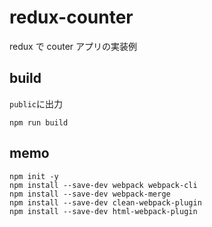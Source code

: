 # redux-counter

redux で couter アプリの実装例

## build

`public`に出力

```
npm run build
```

## memo

```
npm init -y
npm install --save-dev webpack webpack-cli
npm install --save-dev webpack-merge
npm install --save-dev clean-webpack-plugin
npm install --save-dev html-webpack-plugin
```
